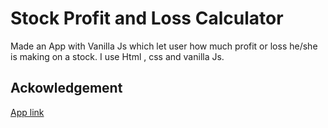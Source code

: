 # Stock Profit and Loss Calculator
Made an App with Vanilla Js which let user how much profit or loss he/she is making on a stock. I use Html , css and vanilla Js.

## Ackowledgement
[App link](https://stock-profit-loss-kunal.netlify.app/)
